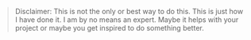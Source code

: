 >   Disclaimer: 
    This is not the only or best way to do this. This is just how I have done it. I am by no means an expert. Maybe 
    it helps with your project or maybe you get inspired to do something better.